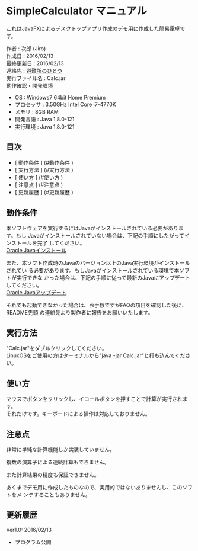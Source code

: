 SimpleCalculator マニュアル
===============================================================================

これはJavaFXによるデスクトップアプリ作成のデモ用に作成した簡易電卓です。

作者           : 次郎 (Jiro)  
作成日         : 2016/02/13  
最終更新日     : 2016/02/13  
連絡先         : [避難所のひとつ](http://ashelter.blog.fc2.com/)  
実行ファイル名 : Calc.jar  
動作確認・開発環境  
- OS           : Windows7 64bit Home Premium
- プロセッサ   : 3.50GHz Intel Core i7-4770K
- メモリ       : 8GB RAM
- 開発言語     : Java 1.8.0-121
- 実行環境     : Java 1.8.0-121

## 目次 ########################################################################

- [ 動作条件 ] (#動作条件 )
- [ 実行方法 ] (#実行方法 )
- [ 使い方   ] (#使い方   )
- [ 注意点   ] (#注意点   )
- [ 更新履歴 ] (#更新履歴 )

## 動作条件 ####################################################################

本ソフトウェアを実行するにはJavaがインストールされている必要があります。もし
Javaがインストールされていない場合は、下記の手順にしたがってインストールを完了
してください。  
[Oracle Javaインストール](https://www.java.com/ja/download/help/download_options.xml)  

また、本ソフト作成時のJavaのバージョン以上のJava実行環境がインストールされてい
る必要があります。もしJavaがインストールされている環境で本ソフトが実行できな
かった場合は、下記の手順に従って最新のJavaにアップデートしてください。  
[Oracle Javaアップデート](https://java.com/ja/download/)  

それでも起動できなかった場合は、お手数ですがFAQの項目を確認した後に、README先頭
の連絡先より製作者に報告をお願いいたします。

## 実行方法 ####################################################################

"Calc.jar"をダブルクリックしてください。  
LinuxOSをご使用の方はターミナルから"java -jar Calc.jar"と打ち込んでください。

## 使い方 ######################################################################

マウスでボタンをクリックし、イコールボタンを押すことで計算が実行されます。  
それだけです。キーボードによる操作は対応しておりません。

## 注意点 ######################################################################

非常に単純な計算機能しか実装していません。

複数の演算子による連続計算もできません。

また計算結果の精度も保証できません。

あくまでデモ用に作成したものなので、実用的ではないありませんし、このソフトをメ
ンテすることもありません。

## 更新履歴 ####################################################################

Ver1.0: 2016/02/13
- プログラム公開
